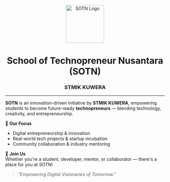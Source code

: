 <p align="center">
  <img src="https://www.stmikku.ac.id/android-chrome-512x512.png" width="120" alt="SOTN Logo">
</p>

<h1 align="center">School of Technopreneur Nusantara (SOTN)</h1>
<h3 align="center">STMIK KUWERA</h3>

---

**SOTN** is an innovation-driven initiative by **STMIK KUWERA**, empowering students to become future-ready **technopreneurs** — blending technology, creativity, and entrepreneurship.

🎯 **Our Focus**
- Digital entrepreneurship & innovation  
- Real-world tech projects & startup incubation  
- Community collaboration & industry mentoring  

🚀 **Join Us**  
Whether you're a student, developer, mentor, or collaborator — there's a place for you at SOTN!

> _“Empowering Digital Visionaries of Tomorrow.”_

